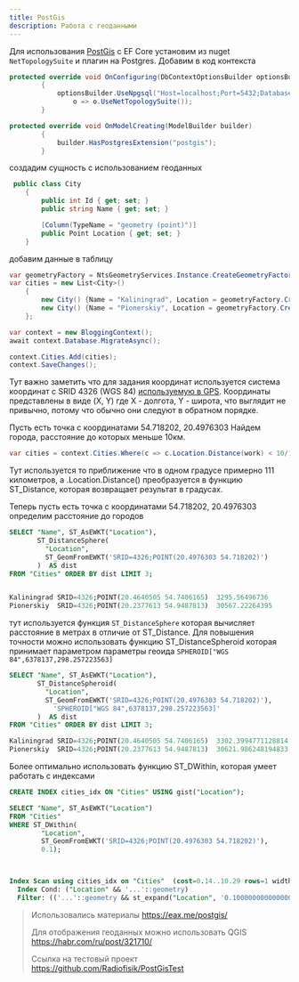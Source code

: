 ```yaml
---
title: PostGis
description: Работа с геоданными
---
```


Для использования [PostGis](https://www.npgsql.org/efcore/mapping/nts.html) с EF Core установим из nuget `NetTopologySuite` и плагин на Postgres.  Добавим в код контекста

```c#
protected override void OnConfiguring(DbContextOptionsBuilder optionsBuilder)
        {
            optionsBuilder.UseNpgsql("Host=localhost;Port=5432;Database=postgres;Username=postgres;Password=postgres",
                o => o.UseNetTopologySuite());
        }

protected override void OnModelCreating(ModelBuilder builder)
        {
            builder.HasPostgresExtension("postgis");
        }
```

создадим сущность с использованием геоданных

```c#
 public class City
    {
        public int Id { get; set; }
        public string Name { get; set; }

        [Column(TypeName = "geometry (point)")]
        public Point Location { get; set; }
    }
```

добавим данные в таблицу

```c#
var geometryFactory = NtsGeometryServices.Instance.CreateGeometryFactory(srid: 4326);
var cities = new List<City>()
    {
        new City() {Name = "Kaliningrad", Location = geometryFactory.CreatePoint(new Coordinate(20.4640505, 54.7406165))},
        new City() {Name = "Pionerskiy", Location = geometryFactory.CreatePoint(new Coordinate(20.2377613, 54.9487813))}
    };

var context = new BloggingContext();
await context.Database.MigrateAsync();

context.Cities.Add(cities);
context.SaveChanges();
```

Тут важно заметить что для задания координат используется система координат с SRID 4326 (WGS 84) [используемую в GPS](https://docs.microsoft.com/ru-ru/ef/core/modeling/spatial). Координаты представлены в виде (X, Y) где Х -  долгота, Y -  широта, что выглядит не привычно, потому что обычно они следуют в обратном порядке.

Пусть есть точка с координатами 54.718202, 20.4976303 Найдем города, расстояние до которых меньше 10км.

```c#
var cities = context.Cities.Where(c => c.Location.Distance(work) < 10/111.0).ToList();
```

Тут используется то приближение что в одном градусе примерно 111 километров, а .Location.Distance() преобразуется в функцию ST_Distance, которая возвращает результат в градусах.

Теперь пусть есть точка с координатами 54.718202, 20.4976303 определим расстояние до городов

```sql
SELECT "Name", ST_AsEWKT("Location"),
       ST_DistanceSphere(
         "Location",
         ST_GeomFromEWKT('SRID=4326;POINT(20.4976303 54.718202)')
       )  AS dist
FROM "Cities" ORDER BY dist LIMIT 3;


Kaliningrad	SRID=4326;POINT(20.4640505 54.7406165)	3295.56496736
Pionerskiy	SRID=4326;POINT(20.2377613 54.9487813)	30567.22264395
```

тут используется функция `ST_DistanceSphere` которая вычисляет расстояние в метрах в отличие от ST_Distance. Для повышения точности можно использовать функцию ST_DistanceSpheroid которая принимает параметром параметры геоида `SPHEROID["WGS 84",6378137,298.257223563]`

```sql
SELECT "Name", ST_AsEWKT("Location"),
       ST_DistanceSpheroid(
         "Location",
         ST_GeomFromEWKT('SRID=4326;POINT(20.4976303 54.718202)'),
           'SPHEROID["WGS 84",6378137,298.257223563]'
       )  AS dist
FROM "Cities" ORDER BY dist LIMIT 3;

Kaliningrad	SRID=4326;POINT(20.4640505 54.7406165)	3302.3994771128814
Pionerskiy	SRID=4326;POINT(20.2377613 54.9487813)	30621.986248194833
```

Более оптимально использовать функцию ST_DWithin, которая умеет работать с индексами

```sql
CREATE INDEX cities_idx ON "Cities" USING gist("Location");

SELECT "Name", ST_AsEWKT("Location")
FROM "Cities"
WHERE ST_DWithin(
        "Location",
        ST_GeomFromEWKT('SRID=4326;POINT(20.4976303 54.718202)'),
        0.1);



Index Scan using cities_idx on "Cities"  (cost=0.14..10.29 rows=1 width=43)
  Index Cond: ("Location" && '...'::geometry)
  Filter: (('...'::geometry && st_expand("Location", '0.100000000000000006'::double precision)) AND _st_dwithin("Location", '...'::geometry, '0.100000000000000006'::double precision))

```



> Использовались материалы https://eax.me/postgis/
>
> Для отображения геоданных можно использовать QGIS https://habr.com/ru/post/321710/
>
> Cсылка на тестовый проект https://github.com/Radiofisik/PostGisTest

